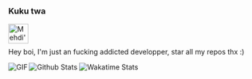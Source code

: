 ### Kuku twa

<a href="https://discord.gg/palafans">
  <img align="left" alt="Mehdi's Instagram" width="40px" src="https://cdn.jsdelivr.net/npm/simple-icons@v3/icons/discord.svg" />
</a>

<br />
<br />

Hey boi, I'm just an fucking addicted developper, star all my repos thx :)

<img align="left" alt="GIF" src="https://i.pinimg.com/originals/e4/26/70/e426702edf874b181aced1e2fa5c6cde.gif" />

![Github Stats](https://github-readme-stats.vercel.app/api?username=nocturnais&show_icons=true&hide_border=true)
![ Wakatime Stats](https://github-readme-stats.vercel.app/api/wakatime?username=NOctu&show_icons=true&hide_border=true&theme=radical)

